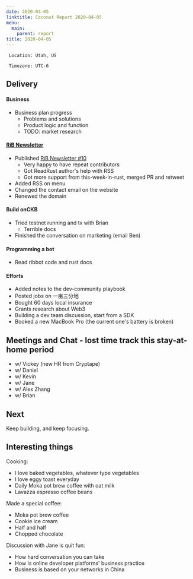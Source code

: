 ```yaml
---
date: 2020-04-05
linktitle: Coconut Report 2020-04-05
menu:
  main:
    parent: report
title: 2020-04-05
---
```



` Location: Utah, US`

` Timezone: UTC-6`

## Delivery

#### Business

- Business plan progress
  - Problems and solutions
  - Product logic and function
  - TODO: market research

#### [RiB Newsletter][rib-github]

- Published [RiB Newsletter #10](https://rustinblockchain.org/newsletters/2020-04-01-keep-calm-and-hack-more/)
  - Very happy to have repeat contributors
  - Got ReadRust author's help with RSS
  - Got more support from this-week-in-rust, merged PR and retweet
- Added RSS on menu
- Changed the contact email on the website
- Renewed the domain

#### Build onCKB

- Tried testnet running and tx with Brian
  - Terrible docs
- Finished the conversation on marketing (email Ben)

#### Programming a bot

- Read ribbot code and rust docs

#### Efforts

- Added notes to the dev-community playbook
- Posted jobs on 一亩三分地
- Bought 60 days local insurance
- Grants research about Web3
- Building a dev team discussion, start from a SDK
- Booked a new MacBook Pro (the current one's battery is broken)

## Meetings and Chat - lost time track this stay-at-home period

- w/ Vickey (new HR from Cryptape)
- w/ Daniel
- w/ Kevin
- w/ Jane
- w/ Alex Zhang
- w/ Brian

## Next

Keep building, and keep focusing.

## Interesting things

Cooking:

- I love baked vegetables, whatever type vegetables
- I love eggy toast everyday
- Daily Moka pot brew coffee with oat milk
- Lavazza espresso coffee beans

Made a special coffee:

- Moka pot brew coffee
- Cookie ice cream
- Half and half
- Chopped chocolate

Discussion with Jane is quit fun:

- How hard conversation you can take
- How is online developer platforms' business practice
- Business is based on your networks in China


[rib-github]: https://github.com/rust-in-blockchain/Rust-in-Blockchain
[onckb-website]: https://www.onckb.com/

